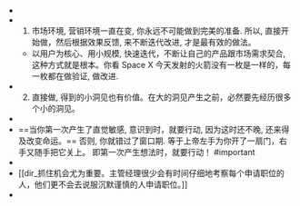 -
- 1. 市场环境, 营销环境一直在变, 你永远不可能做到完美的准备. 所以, 直接开始做，然后根据效果反馈, 来不断迭代改进, 才是最有效的做法。
	- 以用户为核心、用小规模, 快速迭代，不断让自己的产品跟市场需求契合, 这种方式就是根本。你看 Space X 今天发射的火箭没有一枚是一样的，每一枚都在做验证, 做改进.
- 2. 直接做, 得到的小洞见也有价值。在大的洞见产生之前，必然要先经历很多个小的洞见。
-
- ==当你第一次产生了直觉敏感, 意识到时，就要行动, 因为这时还不晚, 还来得及改变命运。== 否则, 你就错过了窗口期. 等于上帝左手为你开了一扇门，右手又随手把它关上。
  即第一次产生想法时，就要行动！ #important
-
- [[dir_抓住机会尤为重要。主管经理很少会有时间仔细地考察每个申请职位的人，他们更不会去说服沉默谨慎的人申请职位。]]
-